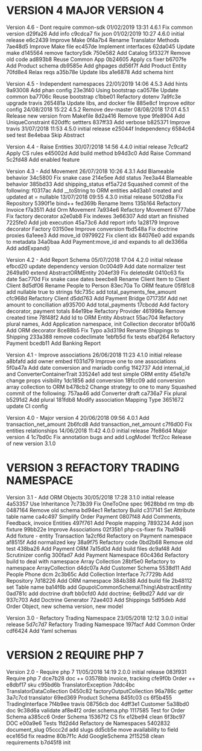 
VERSION 4  MAJOR VERSION 4
==========================

   Version 4.6 - Dont require common-sdk
      01/02/2019 13:31  4.6.1  Fix common version
         d29fa26 Add info
         c9cdca7 fix json
      01/02/2019 10:27  4.6.0  initial release
         e6c2439 Improve Make
         0f4a7b4 Rename Translator Methods
         7ae48d5 Improve Make file
         ec457de Implement interfaces
         62da045 Update make
         d145564 remove factorySdk
         750e582 Add Catalog
         5f3327f Remove old code
         ad893b8 Reuse Common App
         0b24605 Apply cs fixer
         b6707fe Add Product schema
         db9585e Add ghpages
         dd56f7f Add Product Entity
         70fd8e4 Relax reqs
         a35b78e Update libs
         a1e6878 Add schema hint

   Version 4.5 - Independent namespaces
      22/01/2019 14:06  4.5.3  Add hints
         9a93008 Add phan config
         23e3f40 Using bootstrap
         ca0578e Update common
         ba7706c Reuse bootstrap
         c1bbe01 Refactory dotenv
         7a9fc3e upgrade travis
         265481a Update libs, and docker file
         885e8cf Improve editor config
      24/08/2018 15:22  4.5.2  Remove dev-master
      08/08/2018 17:01  4.5.1  Release new version from Makefile
         8d2a416 Remove type
         9fe8904 Add UniqueConstraint
         620dffc settters
         837ff33 Add verbose
         b825371 Improve travis
      31/07/2018 11:53  4.5.0  initial release
         e25044f Independency
         6584c64 sed test
         8e4ebaa Skip Abstract

   Version 4.4 - Raise Entities
      30/07/2018 14:56  4.4.0  initial release
         7c9caf2 Apply CS rules
         e45002d Add build method
         b94d3c0 Add Raise Command
         5c2fd48 Add enabled feature

   Version 4.3 - Add Movement
      26/07/2018 10:26  4.3.1  Add Blameable behavior
         34c5800 Fix snake case
         214e5ee Add status
         7ee3a44 Blameable behavior
         385bd33 Add shipping_status
         ef5a72d Squashed commit of the following:
         f0317ac Add __toString to ORM entities
         a4d3ab1 created and updated at = nullable
      13/07/2018 09:55  4.3.0  initial release
         5012d8a Fix Repository
         5390f1e bind++
         fed369b Rename Items
         135b164 Refactory Invoice
         f7a3511 Add Orm Movement
         7a934e6 Refactory Movement
         6777abe Fix factory decorator
         a2e0ab8 Fix indexes
         3e66307 Add start an finished
         7225fe0 Add job execution
         45a73c6 Add report info
         1a28179 Improve decorator Factory
         03150ee Improve conversion
         fbd548a Fix doctrine proxies
         6a1eee3 Add move_id
         0979922 Fix client idx
         84076e0 add expands to metadata
         34a0baa Add Payment:move_id and expands to all
         de3366a Add addExpand()

   Version 4.2 - Add Report Schema
      05/07/2018 17:04  4.2.0  initial release
         efbcd20 update dependency version
         0c004d9 Add date normalizer test
         2649a90 extend AbstractORMEntity
         204ef39 Fix deletedAt
         0410c63 fix date
         5ac770d Fix snake case dates
         beecbe8 Rename Client Item to Client Client
         8d5df06 Rename People to Person
         83ec70a To ORM feature
         05f81c8 add nullable true to strings
         fdc735c add total_payments_fee_amount
         cfc968d Refactory Client
         d5dd763 Add Payment Bridge
         071735f Add net amount to conciliation
         a935700 Add total_payments
         17cbcdd Add factory decorator, payment totals
         84e19be Refactory Provider
         461996a Remove created time
         78f48f2 Add Id to ORM Entity Abstract
         55ac704 Refactory plural names, Add Application namespace, init Collection decorator
         bf00a16 Add ORM decorator
         8ce88b5 Fix Typo
         a3d319d Rename Shippings to Shipping
         233a388 remove codeclimate
         1ebfb5d fix tests
         ebaf264 Refactory Payment
         bcedb11 Add Banking Report

   Version 4.1 - Improve associations
      26/06/2018 11:23  4.1.0  initial release
         a8bfafd add owner embed
         f031d79 Improve one to one associations
         5f0a47a Add date conversion and mariadb config
         1f42737 Add internal_id and ConverterContainerTrait
         33524e1 add test simple ORM entity
         45e1d7e change props visibility
         1dc1856 add conversion
         18fcc09 add conversion array collection to ORM
         b478cb2 Change strategy to one to many Squashed commit of the following:
         757aa46 add Converter draft
         ca736a7 Fix plural
         b5291d2 Add plural
         181fdb8 Modify association Mapping Type
         3651672 update CI config

   Version 4.0 - Major version 4
      20/06/2018 09:56  4.0.1  Add transaction_net_amount
         2b6fcd8 Add transaction_net_amount
         c7f6d00 Fix entities relationships
      14/06/2018 11:42  4.0.0  initial release
         7fe86d4 Major version 4
         1c7bd0c Fix annotation bugs and add LogModel
         1fcf2cc Release of new version 3.1.0

VERSION 3  REFACTORY TRADING NAMESPACE
======================================

   Version 3.1 - Add ORM Objects
      30/05/2018 17:28  3.1.0  initial release
         4a53357 Use Inheritance
         7c73b39 Fix OneToOne spec
         9628bbd rm tmp db
         0487164 Remove old schema
         bd94ec1 Refactory Build
         c317141 Set Attribute table name
         ca4c497 Simplify Order Payment
         0807f48 Add Comments, Feedback, invoice Entities
         497f761 Add People mapping
         7893234 Add json fixture
         99bb22e Improve Associations
         02f35b1 php-cs-fixer fix
         7ba1946 Add fixture - entity Transaction
         1a2cf6d Refactory on Payment namespace
         af8515f Add normalized key
         38a9f75 Refactory code
         0bd2b68 Remove old test
         438ba26 Add Payment ORM
         7a15d0d Add build files
         dc9af48 Add Scrutinizer config
         300fad7 Add Payment Namespace
         60c436d Refactory build to deal with namespace Array Collection
         28bf5e0 Refactory to namespace ArrayCollection
         d4dc07a Add Customer Schema
         5538d11 Add People Phone dcm
         2c3b65c Add Collection Interface
         7c7729b Add Repository
         7d18226 Add ORM namespace
         384b388 Add build file
         2b48112 set Table name
         ba14f6b add  Gpupo\CommonSchema\Thing\AbstractEntity
         0ad781c add doctrine draft
         bb0cfd0 Add doctrine;
         6e9bd27 Add var dir
         937c703 Add Doctrine Generator
         72ae403 Add Shippings
         5d95deb Add Order Object, new schema version, new model

   Version 3.0 - Refactory Trading Namespace
      23/05/2018 12:12  3.0.0  initial release
         5d7c7d7 Refactory Trading Namespace
         197facf Add Common Order
         cdf6424 Add Yaml schemas

VERSION 2  REQUIRE PHP 7
========================

   Version 2.0 - Require php 7
      11/05/2018 14:19  2.0.0  initial release
         083f931 Require php 7
         dce7b28 doc ++
         03578bb invoice, tracking
         cfe9f0b Order ++
         e8dbf17 sku
         c95bd6b TranslatorException
         7ddc4bc TranslatorDataCollection
         0450c82 factoryOutputCollection
         96a786c getter
         3a7c7cd translator
         69ed369 Product Schema
         845fc03 cs
         6f5b455 TradingInterface
         7f4b9ee travis
         08756cb doc
         4dff3e1 Customer
         5a38bd0 doc
         9c38d6a validate
         af8e4f2 order.schema.php
         1117585 Test for Order Schema
         a385cc6 Order Schema
         15367f2 CS fix
         e12be94 clean
         6f3bc97 DOC
         e00a9e6 Tests
         1fd2d4d Refactory de Namespaces
         5402832 document_slug
         05ccc2d add slugs
         dd5cb5e move availability to field
         ece165d fix readme
         80b7f1c Add GoogleSchema
         2f15258 clean requirements
         b7d45f8 init